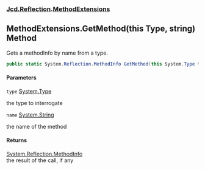 ### [Jcd.Reflection](Jcd.Reflection.md 'Jcd.Reflection').[MethodExtensions](MethodExtensions.md 'Jcd.Reflection.MethodExtensions')

## MethodExtensions.GetMethod(this Type, string) Method

Gets a methodInfo by name from a type.

```csharp
public static System.Reflection.MethodInfo GetMethod(this System.Type type, string name);
```
#### Parameters

<a name='Jcd.Reflection.MethodExtensions.GetMethod(thisSystem.Type,string).type'></a>

`type` [System.Type](https://docs.microsoft.com/en-us/dotnet/api/System.Type 'System.Type')

the type to interrogate

<a name='Jcd.Reflection.MethodExtensions.GetMethod(thisSystem.Type,string).name'></a>

`name` [System.String](https://docs.microsoft.com/en-us/dotnet/api/System.String 'System.String')

the name of the method

#### Returns
[System.Reflection.MethodInfo](https://docs.microsoft.com/en-us/dotnet/api/System.Reflection.MethodInfo 'System.Reflection.MethodInfo')  
the result of the call, if any